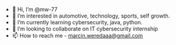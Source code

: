 - 👋 Hi, I’m @mw-77
- 👀 I’m interested in automotive, technology, sports, self growth.
- 🌱 I’m currently learning cybersecurity, java, python.
- 💞️ I’m looking to collaborate on IT cybersecurity internship
- 📫 How to reach me - marcin.weredaaa@gmail.com

<!---
mw-77/mw-77 is a ✨ special ✨ repository because its `README.md` (this file) appears on your GitHub profile.
You can click the Preview link to take a look at your changes.
--->
